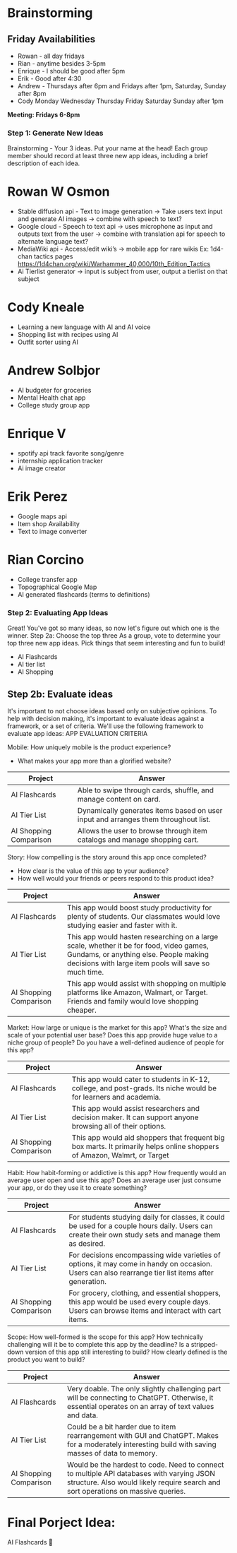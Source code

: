 # Brainstorming

## Friday Availabilities
* Rowan - all day fridays
* Rian - anytime besides 3-5pm
* Enrique - I should be good after 5pm
* Erik - Good after 4:30 
* Andrew - Thursdays after 6pm and Fridays after 1pm, Saturday, Sunday after 8pm 
* Cody Monday Wednesday Thursday Friday Saturday Sunday after 1pm

**Meeting: Fridays 6-8pm**

### Step 1: Generate New Ideas
Brainstorming - Your 3 ideas. Put your name at the head! Each group member should record at least three new app ideas, including a brief description of each idea. 

# Rowan W Osmon
* Stable diffusion api - Text to image generation -> Take users text input and generate AI images -> combine with speech to text?
* Google cloud - Speech to text api -> uses microphone as input and outputs text from the user -> combine with translation api for speech to alternate language text?
* MediaWiki api - Access/edit wiki’s -> mobile app for rare wikis Ex: 1d4-chan tactics pages https://1d4chan.org/wiki/Warhammer_40,000/10th_Edition_Tactics 
* Ai Tierlist generator -> input is subject from user, output a tierlist on that subject 


# Cody Kneale
* Learning a new language with AI and AI voice
* Shopping list with recipes using AI
* Outfit sorter using AI

# Andrew Solbjor
* AI budgeter for groceries
* Mental Health chat app
* College study group app

# Enrique V
* spotify api track favorite song/genre
* internship application tracker 
* Ai image creator

# Erik Perez
* Google maps api
* Item shop Availability
* Text to image converter

# Rian Corcino
* College transfer app
* Topographical Google Map
* AI generated flashcards (terms to definitions)


### Step 2: Evaluating App Ideas
Great! You've got so many ideas, so now let's figure out which one is the winner.
Step 2a: Choose the top three
As a group, vote to determine your top three new app ideas. Pick things that seem interesting and fun to build!

- AI Flashcards
- AI tier list
- AI Shopping


## Step 2b: Evaluate ideas
It's important to not choose ideas based only on subjective opinions. To help with decision making, it's important to evaluate ideas against a framework, or a set of criteria.
We'll use the following framework to evaluate app ideas:
APP EVALUATION CRITERIA


Mobile: How uniquely mobile is the product experience?
* What makes your app more than a glorified website?

|Project                 |Answer
|------------------------|-----------------------------------------------------------------------------------|
| AI Flashcards          | Able to swipe through cards, shuffle, and manage content on card.                 |
| AI Tier List           | Dynamically generates items based on user input and arranges them throughout list.|
| AI Shopping Comparison | Allows the user to browse through item catalogs and manage shopping cart.         |

Story: How compelling is the story around this app once completed?
* How clear is the value of this app to your audience?
* How well would your friends or peers respond to this product idea?


|Project                 |Answer
|------------------------|-----------------------------------------------------------------------------------|
| AI Flashcards          | This app would boost study productivity for plenty of students. Our classmates would love studying easier and faster with it.|
| AI Tier List           | This app would hasten researching on a large scale, whether it be for food, video games, Gundams, or anything else. People making decisions with large item pools will save so much time.|
| AI Shopping Comparison | This app would assist with shopping on multiple platforms like Amazon, Walmart, or Target. Friends and family would love shopping cheaper.|


Market: How large or unique is the market for this app?
What's the size and scale of your potential user base?
Does this app provide huge value to a niche group of people?
Do you have a well-defined audience of people for this app?


|Project                 |Answer
|------------------------|-----------------------------------------------------------------------------------|
| AI Flashcards          | This app would cater to students in K-12, college, and post-grads. Its niche would be for learners and academia.|
| AI Tier List           | This app would assist researchers and decision maker. It can support anyone browsing all of their options.|
| AI Shopping Comparison | This app would aid shoppers that frequent big box marts. It primarily helps online shoppers of Amazon, Walmrt, or Target|


Habit: How habit-forming or addictive is this app?
How frequently would an average user open and use this app?
Does an average user just consume your app, or do they use it to create something?


|Project                 |Answer
|------------------------|-----------------------------------------------------------------------------------|
| AI Flashcards          | For students studying daily for classes, it could be used for a couple hours daily. Users can create their own study sets and manage them as desired.|
| AI Tier List           | For decisions encompassing wide varieties of options, it may come in handy on occasion. Users can also rearrange tier list items after generation.|
| AI Shopping Comparison | For grocery, clothing, and essential shoppers, this app would be used every couple days. Users can browse items and interact with cart items.|


Scope: How well-formed is the scope for this app?
How technically challenging will it be to complete this app by the deadline?
Is a stripped-down version of this app still interesting to build?
How clearly defined is the product you want to build?


|Project                 |Answer
|------------------------|-----------------------------------------------------------------------------------|
| AI Flashcards          | Very doable. The only slightly challenging part will be connecting to ChatGPT. Otherwise, it essential operates on an array of text values and data.|
| AI Tier List           | Could be a bit harder due to item rearrangement with GUI and ChatGPT. Makes for a moderately interesting build with saving masses of data to memory.|
| AI Shopping Comparison | Would be the hardest to code. Need to connect to multiple API databases with varying JSON structure. Also would likely require search and sort operations on massive queries.|


# Final Porject Idea:
AI Flashcards 🥳
